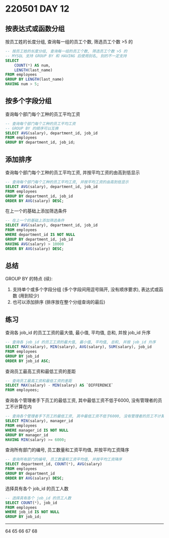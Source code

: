 # 220501 DAY 12

## 按表达式或函数分组

按员工姓的长度分组, 查询每一组的员工个数, 筛选员工个数 >5 的

```sql
-- 按员工姓的长度分组, 查询每一组的员工个数, 筛选员工个数 >5 的
-- MYSQL 支持 GROUP BY 和 HAVING 后使用别名, 别的不一定支持
SELECT
    COUNT(*) AS num,
    LENGTH(last_name)
FROM employees
GROUP BY LENGTH(last_name)
HAVING num > 5;
```

## 按多个字段分组

查询每个部门每个工种的员工平均工资

```sql
-- 查询每个部门每个工种的员工平均工资
-- GROUP BY 的顺序可以互换
SELECT AVG(salary), department_id, job_id
FROM employees
GROUP BY department_id, job_id;
```

## 添加排序

查询每个部门每个工种的员工平均工资, 并按平均工资的由高到低显示

```sql
-- 查询每个部门每个工种的员工平均工资, 并按平均工资的由高到低显示
SELECT AVG(salary), department_id, job_id
FROM employees
GROUP BY department_id, job_id
ORDER BY AVG(salary) DESC;
```

在上一个的基础上添加筛选条件

```sql
-- 在上一个的基础上添加筛选条件
SELECT AVG(salary), department_id, job_id
FROM employees
WHERE department_id IS NOT NULL
GROUP BY department_id, job_id
HAVING AVG(salary) > 10000
ORDER BY AVG(salary) DESC;
```

## 总结

GROUP BY 的特点 (续):

1. 支持单个或多个字段分组 (多个字段间用逗号隔开, 没有顺序要求), 表达式或函数 (用到较少)
2. 也可以添加排序 (排序放在整个分组查询的最后)


## 练习

查询各 job_id 的员工工资的最大值, 最小值, 平均值, 总和, 并按 job_id 升序

```sql
-- 查询各 job_id 的员工工资的最大值, 最小值, 平均值, 总和, 并按 job_id 升序
SELECT MAX(salary), MIN(salary), AVG(salary), SUM(salary), job_id
FROM employees
GROUP BY job_id
ORDER BY job_id ASC;
```

查询员工最高工资和最低工资的差距

```sql
-- 查询员工最高工资和最低工资的差距
SELECT MAX(salary) - MIN(salary) AS `DIFFERENCE`
FROM employees;
```

查询各个管理者手下员工的最低工资, 其中最低工资不低于6000, 没有管理者的员工不计算在内

```sql
-- 查询各个管理者手下员工的最低工资, 其中最低工资不低于6000, 没有管理者的员工不计算在内
SELECT MIN(salary), manager_id
FROM employees
WHERE manager_id IS NOT NULL
GROUP BY manager_id
HAVING MIN(salary) >= 6000;
```

查询所有部门的编号, 员工数量和工资平均值, 并按平均工资降序

```sql
-- 查询所有部门的编号, 员工数量和工资平均值, 并按平均工资降序
SELECT department_id, COUNT(*), AVG(salary)
FROM employees
GROUP BY department_id
ORDER BY AVG(salary) DESC;
```

选择具有各个 job_id 的员工人数

```sql
-- 选择具有各个 job_id 的员工人数
SELECT COUNT(*), job_id
FROM employees
WHERE job_id IS NOT NULL
GROUP BY job_id;
```

---
64
65
66
67
68
